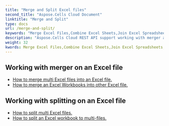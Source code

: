 ```yaml
---
title: "Merge and Split Excel files"
second_title: "Aspose.Cells Cloud Document"
linktitle: "Merge and Split"
type: docs
url: /merge-and-split/
keywords: "Merge Excel Files,Combine Excel Sheets,Join Excel Spreadsheets,Merge Multiple Excel Files,Split Excel File,Excel Sheet Separator,Excel Workbook Splitter"
description: "Aspose.Cells Cloud REST API support working with merger and splitter on an Excel file. SDK support kinds of development languages. They include Android, C#, Go, Java, NodeJS, Perl, PHP, Python, Ruby, and swift."
weight: 32
kwords: Merge Excel Files,Combine Excel Sheets,Join Excel Spreadsheets,Merge Multiple Excel Files,Split Excel File,Excel Sheet Separator,Excel Workbook Splitter
---
```


## Working with merger on an Excel file

- [How to merge multi Excel files into an Excel file.](/cells/merge-multi-files-into-excel/)
- [How to merge an Excel Workbooks into other Excel file.](/cells/merge-an-excel-file-into-the-excel-file/)

## Working with splitting on an Excel file

- [How to split multi Excel files.](/cells/split-multi-excel-files/)
- [How to split an Excel workbook to multi-files.](/cells/split-an-excel-file-to-multi-files/)
